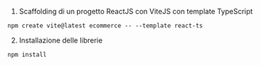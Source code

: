 1. Scaffolding di un progetto ReactJS con ViteJS con template TypeScript

`npm create vite@latest ecommerce -- --template react-ts`

2. Installazione delle librerie

`npm install`
